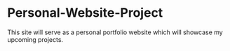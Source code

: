 # Personal-Website-Project
This site will serve as a personal portfolio website which will showcase my upcoming projects.